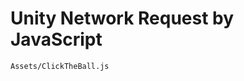 Unity Network Request by JavaScript
======================================

`Assets/ClickTheBall.js`
